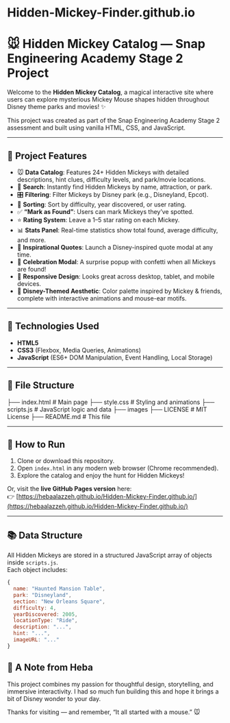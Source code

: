 # Hidden-Mickey-Finder.github.io
# 🐭 Hidden Mickey Catalog — Snap Engineering Academy Stage 2 Project

Welcome to the **Hidden Mickey Catalog**, a magical interactive site where users can explore mysterious Mickey Mouse shapes hidden throughout Disney theme parks and movies! ✨

This project was created as part of the Snap Engineering Academy Stage 2 assessment and built using vanilla HTML, CSS, and JavaScript.

---

## 🧠 Project Features

- 🐭 **Data Catalog**: Features 24+ Hidden Mickeys with detailed descriptions, hint clues, difficulty levels, and park/movie locations.
- 🔎 **Search**: Instantly find Hidden Mickeys by name, attraction, or park.
- 🎛 **Filtering**: Filter Mickeys by Disney park (e.g., Disneyland, Epcot).
- 🔢 **Sorting**: Sort by difficulty, year discovered, or user rating.
- ✅ **“Mark as Found”**: Users can mark Mickeys they’ve spotted.
- ⭐ **Rating System**: Leave a 1–5 star rating on each Mickey.
- 📊 **Stats Panel**: Real-time statistics show total found, average difficulty, and more.
- 💬 **Inspirational Quotes**: Launch a Disney-inspired quote modal at any time.
- 🎉 **Celebration Modal**: A surprise popup with confetti when all Mickeys are found!
- 📱 **Responsive Design**: Looks great across desktop, tablet, and mobile devices.
- 🎨 **Disney-Themed Aesthetic**: Color palette inspired by Mickey & friends, complete with interactive animations and mouse-ear motifs.

---

## 🧩 Technologies Used

- **HTML5**
- **CSS3** (Flexbox, Media Queries, Animations)
- **JavaScript** (ES6+ DOM Manipulation, Event Handling, Local Storage)

---

## 📁 File Structure
├── index.html # Main page 
├── style.css # Styling and animations 
├── scripts.js # JavaScript logic and data 
├── images 
├── LICENSE # MIT License 
├── README.md # This file

---

## 🚀 How to Run

1. Clone or download this repository.
2. Open `index.html` in any modern web browser (Chrome recommended).
3. Explore the catalog and enjoy the hunt for Hidden Mickeys!

Or, visit the **live GitHub Pages version** here:  
👉 [https://hebaalazzeh.github.io/Hidden-Mickey-Finder.github.io/](https://hebaalazzeh.github.io/Hidden-Mickey-Finder.github.io/) 

---

## 📚 Data Structure

All Hidden Mickeys are stored in a structured JavaScript array of objects inside `scripts.js`.  
Each object includes:

```javascript
{
  name: "Haunted Mansion Table",
  park: "Disneyland",
  section: "New Orleans Square",
  difficulty: 4,
  yearDiscovered: 2005,
  locationType: "Ride",
  description: "...",
  hint: "...",
  imageURL: "..."
}
```

## 💌 A Note from Heba
This project combines my passion for thoughtful design, storytelling, and immersive interactivity. I had so much fun building this and hope it brings a bit of Disney wonder to your day.

Thanks for visiting — and remember, “It all started with a mouse.” 🐭
